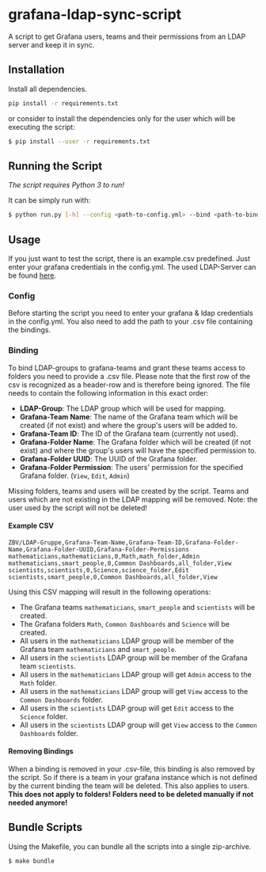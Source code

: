 # grafana-ldap-sync-script
A script to get Grafana users, teams and their permissions from an LDAP server and keep it in sync.

## Installation
Install all dependencies.
```bash
pip install -r requirements.txt
```

or consider to install the dependencies only for the user which will be executing the script:

```bash
$ pip install --user -r requirements.txt
```

## Running the Script

*The script requires Python 3 to run!*

It can be simply run with:
```bash
$ python run.py [-h] --config <path-to-config.yml> --bind <path-to-bind-csv> [--dry-run]
```

## Usage
If you just want to test the script, there is an example.csv predefined. Just enter your grafana credentials in the config.yml.
The used LDAP-Server can be found [here](https://www.forumsys.com/tutorials/integration-how-to/ldap/online-ldap-test-server/).

### Config
Before starting the script you need to enter your grafana & ldap credentials in the config.yml. You also need to add the
path to your .csv file containing the bindings.

### Binding
To bind LDAP-groups to grafana-teams and grant these teams access to folders you need to provide a .csv file. Please note
that the first row of the csv is recognized as a header-row and is therefore being ignored.
The file needs to contain the following information in this exact order:
* **LDAP-Group**: The LDAP group which will be used for mapping.
* **Grafana-Team Name**: The name of the Grafana team which will be created (if not exist) and where the group's users will be added to.
* **Grafana-Team ID**: The ID of the Grafana team (currently not used).
* **Grafana-Folder Name**: The Grafana folder which will be created (if not exist) and where the group's users will have the specified permission to.
* **Grafana-Folder UUID**: The UUID of the Grafana folder.
* **Grafana-Folder Permission**: The users' permission for the specified Grafana folder. (`View`, `Edit`, `Admin`)

Missing folders, teams and users will be created by the script.
Teams and users which are not existing in the LDAP mapping will be removed. Note: the user used by the script will not be deleted!

#### Example CSV
```CSV
ZBV/LDAP-Gruppe,Grafana-Team-Name,Grafana-Team-ID,Grafana-Folder-Name,Grafana-Folder-UUID,Grafana-Folder-Permissions
mathematicians,mathematicians,0,Math,math_folder,Admin
mathematicians,smart_people,0,Common Dashboards,all_folder,View
scientists,scientists,0,Science,science_folder,Edit
scientists,smart_people,0,Common Dashboards,all_folder,View
```

Using this CSV mapping will result in the following operations:
* The Grafana teams `mathematicians`, `smart_people` and `scientists` will be created.
* The Grafana folders `Math`, `Common Dashboards` and `Science` will be created.
* All users in the `mathematicians` LDAP group will be member of the Grafana team `mathematicians` and `smart_people`.
* All users in the `scientists` LDAP group will be member of the Grafana team `scientists`.
* All users in the `mathematicians` LDAP group will get `Admin` access to the `Math` folder.
* All users in the `mathematicians` LDAP group will get `View` access to the `Common Dashboards` folder.
* All users in the `scientists` LDAP group will get `Edit` access to the `Science` folder.
* All users in the `scientists` LDAP group will get `View` access to the `Common Dashboards` folder.

#### Removing Bindings
When a binding is removed in your .csv-file, this binding is also removed by the script. So if there is a team in your grafana instance which
is not defined by the current binding the team will be deleted. This also applies to users. **This does not apply to folders!
Folders need to be deleted manually if not needed anymore!**


## Bundle Scripts

Using the Makefile, you can bundle all the scripts into a single zip-archive.

```
$ make bundle
```